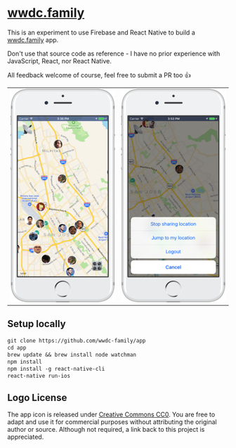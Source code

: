 # [wwdc.family](https://wwdc.family)

This is an experiment to use Firebase and React Native to build a [wwdc.family](https://wwdc.family) app. 

Don't use that source code as reference - I have no prior experience with JavaScript, React, nor React Native. 

All feedback welcome of course, feel free to submit a PR too 👍

<table>
  <tr>
    <td>
      <img src="design/Screenshot1.png" />
    </td>
    <td>
      <img src="design/Screenshot2.png" />
    </td>
  </tr>
</table>

## Setup locally

```
git clone https://github.com/wwdc-family/app
cd app
brew update && brew install node watchman
npm install
npm install -g react-native-cli
react-native run-ios
```

## Logo License

The app icon is released under [Creative Commons CC0](https://creativecommons.org/publicdomain/zero/1.0/deed.en). You are free to adapt and use it for commercial purposes without attributing the original author or source. Although not required, a link back to this project is appreciated.


